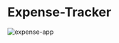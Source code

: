 # Expense-Tracker
 
![expense-app](https://user-images.githubusercontent.com/63600571/134971649-0c273140-11a2-4517-85f6-d28eca52c220.PNG)
